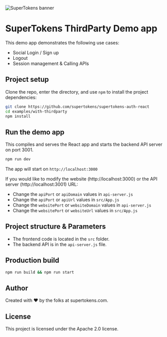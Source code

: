 ![SuperTokens banner](https://raw.githubusercontent.com/supertokens/supertokens-logo/master/images/Artboard%20%E2%80%93%2027%402x.png)

# SuperTokens ThirdParty Demo app

This demo app demonstrates the following use cases:

-   Social Login / Sign up
-   Logout
-   Session management & Calling APIs

## Project setup

Clone the repo, enter the directory, and use `npm` to install the project dependencies:

```bash
git clone https://github.com/supertokens/supertokens-auth-react
cd examples/with-thirdparty
npm install
```

## Run the demo app

This compiles and serves the React app and starts the backend API server on port 3001.

```bash
npm run dev
```

The app will start on `http://localhost:3000`

If you would like to modify the website (http://localhost:3000) or the API server (http://localhost:3001) URL:

-   Change the `apiPort` or `apiDomain` values in `api-server.js`
-   Change the `apiPort` or `apiUrl` values in `src/App.js`
-   Change the `websitePort` or `websiteDomain` values in `api-server.js`
-   Change the `websitePort` or `websiteUrl` values in `src/App.js`

## Project structure & Parameters

-   The frontend code is located in the `src` folder.
-   The backend API is in the `api-server.js` file.

## Production build

```bash
npm run build && npm run start
```

## Author

Created with :heart: by the folks at supertokens.com.

## License

This project is licensed under the Apache 2.0 license.
